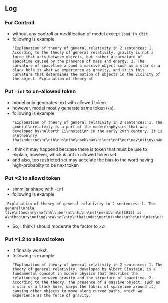 ## Log
### For Controll
- without any controll or modification of model except `load_in_8bit`
- following is example
  ```
  'Explanation of theory of general relativity in 2 sentences: 1. According to the theory of general relativity, gravity is not a force that acts between objects, but rather a curvature of spacetime caused by the presence of mass and energy. 2. The curvature of spacetime around a massive object such as a star or a black hole is what we experience as gravity, and it is this curvature that determines the motion of objects in the vicinity of the object. Explanation of theory of'
	```

### Put `-inf` to un-allowed token
- model only generates text with allowed token
- however, model mostly generate same token (`\n`).
- following is example
  ```
  'Explanation of theory of general relativity in 2 sentences: 1. The general\nrelatvity is a part of the modern\nphysics that was developed by\nAlberth Ei\nnstei\nn in the early 20th century. It is a\ntheo\nry that\ndes\nc\nr\nib\nes\nthe\nbeh\nav\ni\nor\nof\ngr\nav\nit\ny\nand\nthe\nw'
	```
- I think it may happend becuase there is token that must be use to explain, however, whick is not in allowed token set
- and also, too restricted set may accelate the bias to the word having high-probablity to be next token
### Put $\times 2$ to allowd token
- simmilar shape with `-inf` 
-  following is example
  ```
  'Explanation of theory of general relativity in 2 sentences: 1. The general\nrela tive\ntheo\nry\nof\nAl\nber\nt\nEi\nn\nst\ne\ni\nn\n(1915) is a\ntheo\nry\nof\ng\nra\nvi\nty\nthat\ndes\ncr\ni\nbes\nthe\nin\nter\nac\nti\non\nbe\ntw\nee\n'
```
- So, I think I should moderate the factor to $\times \alpha$
### Put $\times 1.2$ to allowd token
- It finnally works!!
- following is example
  ```
  'Explanation of theory of general relativity in 2 sentences: 1. The theory of general relativity, developed by Albert Einstein, is a fundamental concept in modern physics that describes the relationship between gravity and the structure of spacetime. 2. According to the theory, the presence of a massive object, such as a star or a black hole, warps the fabric of spacetime around it, causing other objects to move along curved paths, which we experience as the force of gravity.'
	```

